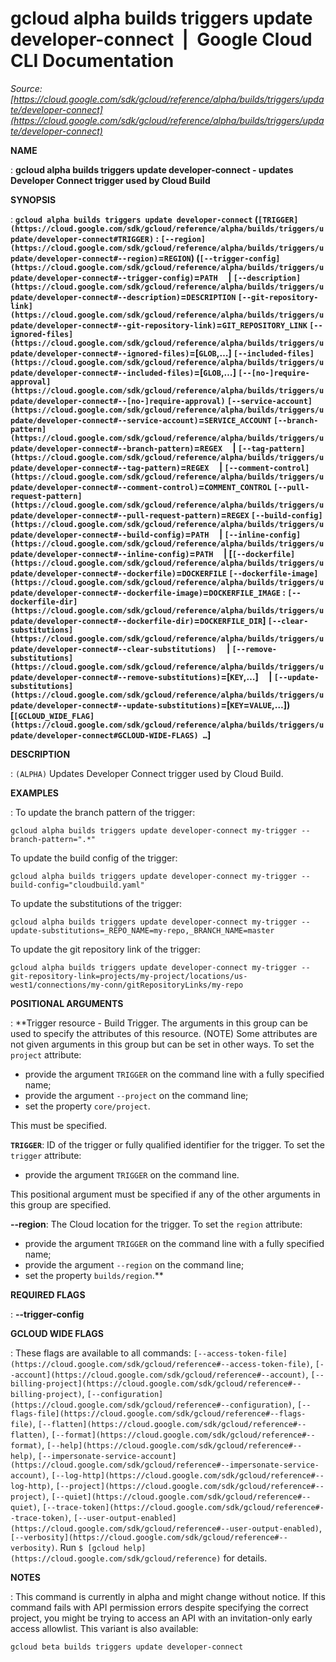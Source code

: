 # gcloud alpha builds triggers update developer-connect  |  Google Cloud CLI Documentation

*Source: [https://cloud.google.com/sdk/gcloud/reference/alpha/builds/triggers/update/developer-connect](https://cloud.google.com/sdk/gcloud/reference/alpha/builds/triggers/update/developer-connect)*

**NAME**

: **gcloud alpha builds triggers update developer-connect - updates Developer Connect trigger used by Cloud Build**

**SYNOPSIS**

: **`gcloud alpha builds triggers update developer-connect` (`[TRIGGER](https://cloud.google.com/sdk/gcloud/reference/alpha/builds/triggers/update/developer-connect#TRIGGER)` : `[--region](https://cloud.google.com/sdk/gcloud/reference/alpha/builds/triggers/update/developer-connect#--region)`=`REGION`) (`[--trigger-config](https://cloud.google.com/sdk/gcloud/reference/alpha/builds/triggers/update/developer-connect#--trigger-config)`=`PATH`     | `[--description](https://cloud.google.com/sdk/gcloud/reference/alpha/builds/triggers/update/developer-connect#--description)`=`DESCRIPTION` `[--git-repository-link](https://cloud.google.com/sdk/gcloud/reference/alpha/builds/triggers/update/developer-connect#--git-repository-link)`=`GIT_REPOSITORY_LINK` `[--ignored-files](https://cloud.google.com/sdk/gcloud/reference/alpha/builds/triggers/update/developer-connect#--ignored-files)`=[`GLOB`,…] `[--included-files](https://cloud.google.com/sdk/gcloud/reference/alpha/builds/triggers/update/developer-connect#--included-files)`=[`GLOB`,…] `[--[no-]require-approval](https://cloud.google.com/sdk/gcloud/reference/alpha/builds/triggers/update/developer-connect#--[no-]require-approval)` `[--service-account](https://cloud.google.com/sdk/gcloud/reference/alpha/builds/triggers/update/developer-connect#--service-account)`=`SERVICE_ACCOUNT` `[--branch-pattern](https://cloud.google.com/sdk/gcloud/reference/alpha/builds/triggers/update/developer-connect#--branch-pattern)`=`REGEX`     | `[--tag-pattern](https://cloud.google.com/sdk/gcloud/reference/alpha/builds/triggers/update/developer-connect#--tag-pattern)`=`REGEX`     | `[--comment-control](https://cloud.google.com/sdk/gcloud/reference/alpha/builds/triggers/update/developer-connect#--comment-control)`=`COMMENT_CONTROL` `[--pull-request-pattern](https://cloud.google.com/sdk/gcloud/reference/alpha/builds/triggers/update/developer-connect#--pull-request-pattern)`=`REGEX` `[--build-config](https://cloud.google.com/sdk/gcloud/reference/alpha/builds/triggers/update/developer-connect#--build-config)`=`PATH`     | `[--inline-config](https://cloud.google.com/sdk/gcloud/reference/alpha/builds/triggers/update/developer-connect#--inline-config)`=`PATH`     | [`[--dockerfile](https://cloud.google.com/sdk/gcloud/reference/alpha/builds/triggers/update/developer-connect#--dockerfile)`=`DOCKERFILE` `[--dockerfile-image](https://cloud.google.com/sdk/gcloud/reference/alpha/builds/triggers/update/developer-connect#--dockerfile-image)`=`DOCKERFILE_IMAGE` : `[--dockerfile-dir](https://cloud.google.com/sdk/gcloud/reference/alpha/builds/triggers/update/developer-connect#--dockerfile-dir)`=`DOCKERFILE_DIR`] `[--clear-substitutions](https://cloud.google.com/sdk/gcloud/reference/alpha/builds/triggers/update/developer-connect#--clear-substitutions)`     | `[--remove-substitutions](https://cloud.google.com/sdk/gcloud/reference/alpha/builds/triggers/update/developer-connect#--remove-substitutions)`=[`KEY`,…]     | `[--update-substitutions](https://cloud.google.com/sdk/gcloud/reference/alpha/builds/triggers/update/developer-connect#--update-substitutions)`=[`KEY`=`VALUE`,…]) [`[GCLOUD_WIDE_FLAG](https://cloud.google.com/sdk/gcloud/reference/alpha/builds/triggers/update/developer-connect#GCLOUD-WIDE-FLAGS) …`]**

**DESCRIPTION**

: `(ALPHA)` Updates Developer Connect trigger used by Cloud Build.

**EXAMPLES**

: To update the branch pattern of the trigger:

```
gcloud alpha builds triggers update developer-connect my-trigger --branch-pattern=".*"
```

To update the build config of the trigger:

```
gcloud alpha builds triggers update developer-connect my-trigger --build-config="cloudbuild.yaml"
```

To update the substitutions of the trigger:

```
gcloud alpha builds triggers update developer-connect my-trigger --update-substitutions=_REPO_NAME=my-repo,_BRANCH_NAME=master
```

To update the git repository link of the trigger:

```
gcloud alpha builds triggers update developer-connect my-trigger --git-repository-link=projects/my-project/locations/us-west1/connections/my-conn/gitRepositoryLinks/my-repo
```

**POSITIONAL ARGUMENTS**

: **Trigger resource - Build Trigger. The arguments in this group can be used to
specify the attributes of this resource. (NOTE) Some attributes are not given
arguments in this group but can be set in other ways.
To set the `project` attribute:

- provide the argument `TRIGGER` on the command line with a fully
specified name;
- provide the argument `--project` on the command line;
- set the property `core/project`.

This must be specified.

**`TRIGGER`**:
ID of the trigger or fully qualified identifier for the trigger.
To set the `trigger` attribute:

- provide the argument `TRIGGER` on the command line.

This positional argument must be specified if any of the other arguments in this
group are specified.

**--region**:
The Cloud location for the trigger.
To set the `region` attribute:

- provide the argument `TRIGGER` on the command line with a fully
specified name;
- provide the argument `--region` on the command line;
- set the property `builds/region`.**

**REQUIRED FLAGS**

: **--trigger-config**

**GCLOUD WIDE FLAGS**

: These flags are available to all commands: `[--access-token-file](https://cloud.google.com/sdk/gcloud/reference#--access-token-file)`,
`[--account](https://cloud.google.com/sdk/gcloud/reference#--account)`, `[--billing-project](https://cloud.google.com/sdk/gcloud/reference#--billing-project)`,
`[--configuration](https://cloud.google.com/sdk/gcloud/reference#--configuration)`,
`[--flags-file](https://cloud.google.com/sdk/gcloud/reference#--flags-file)`,
`[--flatten](https://cloud.google.com/sdk/gcloud/reference#--flatten)`, `[--format](https://cloud.google.com/sdk/gcloud/reference#--format)`, `[--help](https://cloud.google.com/sdk/gcloud/reference#--help)`, `[--impersonate-service-account](https://cloud.google.com/sdk/gcloud/reference#--impersonate-service-account)`,
`[--log-http](https://cloud.google.com/sdk/gcloud/reference#--log-http)`,
`[--project](https://cloud.google.com/sdk/gcloud/reference#--project)`, `[--quiet](https://cloud.google.com/sdk/gcloud/reference#--quiet)`, `[--trace-token](https://cloud.google.com/sdk/gcloud/reference#--trace-token)`, `[--user-output-enabled](https://cloud.google.com/sdk/gcloud/reference#--user-output-enabled)`,
`[--verbosity](https://cloud.google.com/sdk/gcloud/reference#--verbosity)`.
Run `$ [gcloud help](https://cloud.google.com/sdk/gcloud/reference)` for details.

**NOTES**

: This command is currently in alpha and might change without notice. If this
command fails with API permission errors despite specifying the correct project,
you might be trying to access an API with an invitation-only early access
allowlist. This variant is also available:

```
gcloud beta builds triggers update developer-connect
```